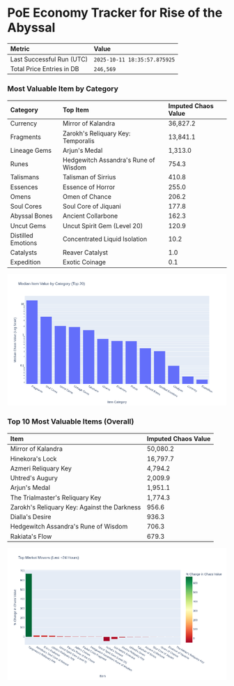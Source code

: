 # PoE Economy Tracker for Rise of the Abyssal

<!-- START_MAINTENANCE -->
| Metric | Value |
|:---|:---|
| Last Successful Run (UTC) | `2025-10-11 18:35:57.875925` |
| Total Price Entries in DB | `246,569` |

<!-- END_MAINTENANCE -->

<!-- START_DATAFRAME_DEBUG -->
<!-- END_DATAFRAME_DEBUG -->

<!-- START_CATEGORY_ANALYSIS -->
### Most Valuable Item by Category
| Category | Top Item | Imputed Chaos Value |
| :--- | :--- | :--- |
| Currency | Mirror of Kalandra | 36,827.2 |
| Fragments | Zarokh's Reliquary Key: Temporalis | 13,841.1 |
| Lineage Gems | Arjun's Medal | 1,313.0 |
| Runes | Hedgewitch Assandra's Rune of Wisdom | 754.3 |
| Talismans | Talisman of Sirrius | 410.8 |
| Essences | Essence of Horror | 255.0 |
| Omens | Omen of Chance | 206.2 |
| Soul Cores | Soul Core of Jiquani | 177.8 |
| Abyssal Bones | Ancient Collarbone | 162.3 |
| Uncut Gems | Uncut Spirit Gem (Level 20) | 120.9 |
| Distilled Emotions | Concentrated Liquid Isolation | 10.2 |
| Catalysts | Reaver Catalyst | 1.0 |
| Expedition | Exotic Coinage | 0.1 |


![Category Analysis Chart](charts/category_analysis.png)
<!-- END_ANALYSIS -->

<!-- START_ANALYSIS -->
### Top 10 Most Valuable Items (Overall)
| Item | Imputed Chaos Value |
| :--- | :--- |
| Mirror of Kalandra | 50,080.2 |
| Hinekora's Lock | 16,797.7 |
| Azmeri Reliquary Key | 4,794.2 |
| Uhtred's Augury | 2,009.9 |
| Arjun's Medal | 1,951.1 |
| The Trialmaster's Reliquary Key | 1,774.3 |
| Zarokh's Reliquary Key: Against the Darkness | 956.6 |
| Dialla's Desire | 936.3 |
| Hedgewitch Assandra's Rune of Wisdom | 706.3 |
| Rakiata's Flow | 679.3 |


![Market Movers Chart](charts/market_movers.png)
<!-- END_ANALYSIS -->
